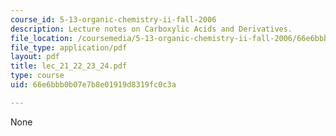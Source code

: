 ```yaml
---
course_id: 5-13-organic-chemistry-ii-fall-2006
description: Lecture notes on Carboxylic Acids and Derivatives.
file_location: /coursemedia/5-13-organic-chemistry-ii-fall-2006/66e6bbb0b07e7b8e01919d8319fc0c3a_lec_21_22_23_24.pdf
file_type: application/pdf
layout: pdf
title: lec_21_22_23_24.pdf
type: course
uid: 66e6bbb0b07e7b8e01919d8319fc0c3a

---
```

None